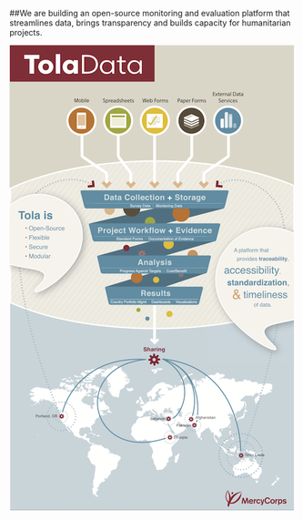 




##We are building an open-source monitoring and evaluation platform that streamlines data, brings transparency and builds capacity for humanitarian projects.



![](tolainfographic.png)